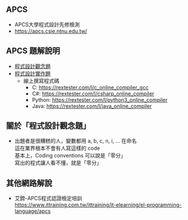 ## APCS
 - APCS大學程式設計先修檢測
 - https://apcs.csie.ntnu.edu.tw/
 
## APCS 題解說明
 - [程式設計觀念題](程式設計觀念題)
 - [程式設計實作題](程式設計實作題)
   - 線上撰寫程式碼
     - C: https://rextester.com/l/c_online_compiler_gcc
     - C#: https://rextester.com/l/csharp_online_compiler
     - Python: https://rextester.com/l/python3_online_compiler
     - Java: https://rextester.com/l/java_online_compiler
     

## 關於「程式設計觀念題」
 - 出題者是很糟糕的人，變數都用 a, b, c, n, i, ... 在命名
   <br>這在業界根本不會有人寫這樣的 code
   <br>基本上，Coding conventions 可以說是「零分」
   <br>寫出的程式讓人看不懂，就是「零分」

## 其他網路解說
 - 艾鍗-APCS程式認證檢定培訓
   <br>https://www.ittraining.com.tw/ittraining/it-elearning/el-programming-language/apcs
